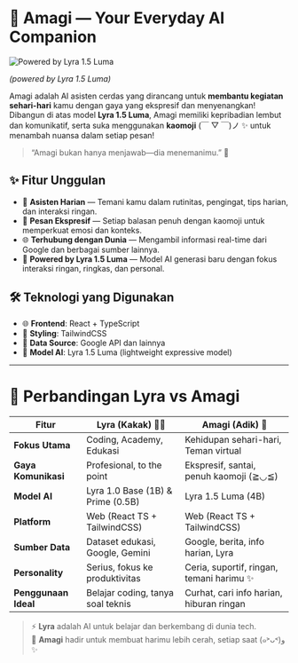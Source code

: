 # 🌸 Amagi — Your Everyday AI Companion

![Powered by Lyra 1.5 Luma](https://img.shields.io/badge/Model-Lyra%201.5%20Luma-ffb6c1?style=flat-square&logo=sparkles&logoColor=white)

_(powered by Lyra 1.5 Luma)_

Amagi adalah AI asisten cerdas yang dirancang untuk **membantu kegiatan sehari-hari** kamu dengan gaya yang ekspresif dan menyenangkan! Dibangun di atas model **Lyra 1.5 Luma**, Amagi memiliki kepribadian lembut dan komunikatif, serta suka menggunakan **kaomoji** (￣ ▽ ￣)ノ ✨ untuk menambah nuansa dalam setiap pesan!

> “Amagi bukan hanya menjawab—dia menemanimu.” 💖

## ✨ Fitur Unggulan

- 🤖 **Asisten Harian** — Temani kamu dalam rutinitas, pengingat, tips harian, dan interaksi ringan.
- 💬 **Pesan Ekspresif** — Setiap balasan penuh dengan kaomoji untuk memperkuat emosi dan konteks.
- 🌐 **Terhubung dengan Dunia** — Mengambil informasi real-time dari Google dan berbagai sumber lainnya.
- 🧠 **Powered by Lyra 1.5 Luma** — Model AI generasi baru dengan fokus interaksi ringan, ringkas, dan personal.

## 🛠 Teknologi yang Digunakan

- 🌐 **Frontend**: React + TypeScript
- 🎨 **Styling**: TailwindCSS
- 📡 **Data Source**: Google API dan lainnya
- 🔮 **Model AI**: Lyra 1.5 Luma (lightweight expressive model)

---

# 🤖 Perbandingan Lyra vs Amagi

| Fitur                | Lyra (Kakak) 👩‍💻                   | Amagi (Adik) 🌸                           |
| -------------------- | --------------------------------- | ----------------------------------------- |
| **Fokus Utama**      | Coding, Academy, Edukasi          | Kehidupan sehari-hari, Teman virtual      |
| **Gaya Komunikasi**  | Profesional, to the point         | Ekspresif, santai, penuh kaomoji (≧◡≦)    |
| **Model AI**         | Lyra 1.0 Base (1B) & Prime (0.5B) | Lyra 1.5 Luma (4B)                        |
| **Platform**         | Web (React TS + TailwindCSS)      | Web (React TS + TailwindCSS)              |
| **Sumber Data**      | Dataset edukasi, Google, Gemini   | Google, berita, info harian, Lyra         |
| **Personality**      | Serius, fokus ke produktivitas    | Ceria, suportif, ringan, temani harimu ✨ |
| **Penggunaan Ideal** | Belajar coding, tanya soal teknis | Curhat, cari info harian, hiburan ringan  |

> ⚡ **Lyra** adalah AI untuk belajar dan berkembang di dunia tech.  
> 🌸 **Amagi** hadir untuk membuat harimu lebih cerah, setiap saat (๑˃ᴗ˂)ﻭ ✨
